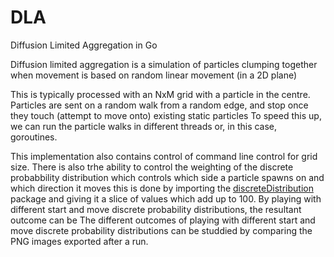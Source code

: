 # DLA
Diffusion Limited Aggregation in Go


Diffusion limited aggregation is a simulation of particles clumping together when movement is based on random linear movement (in a 2D plane)

This is typically processed with an NxM grid with a particle in the centre. Particles are sent on a random walk from a random edge, and stop once they touch (attempt to move onto) existing static particles
To speed this up, we can run the particle walks in different threads or, in this case, goroutines.

This implementation also contains control of command line control for grid size. There is also trhe ability to control the weighting of the discrete probabbility distribution which controls which side a particle spawns on and which direction it moves
this is done by importing the [discreteDistribution](https://github.com/tehsmeely/discreteDistribution) package and giving it a slice of values which add up to 100.
By playing with different start and move discrete probability distributions, the resultant outcome can be 
The different outcomes of playing with different start and move discrete probability distributions can be studdied by comparing the PNG images exported after a run.



